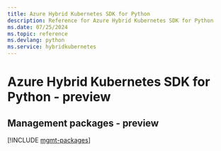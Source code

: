 ```yaml
---
title: Azure Hybrid Kubernetes SDK for Python
description: Reference for Azure Hybrid Kubernetes SDK for Python
ms.date: 07/25/2024
ms.topic: reference
ms.devlang: python
ms.service: hybridkubernetes
---
```

# Azure Hybrid Kubernetes SDK for Python - preview

## Management packages - preview
[!INCLUDE [mgmt-packages](hybrid-kubernetes-mgmt-index.md)]